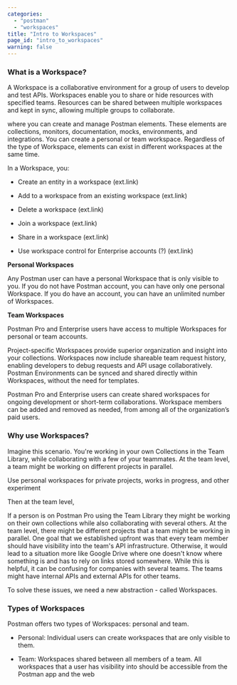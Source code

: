 ```yaml
---
categories:
  - "postman"
  - "workspaces"
title: "Intro to Workspaces"
page_id: "intro_to_workspaces"
warning: false
---
```


### What is a Workspace?

A Workspace is a collaborative environment for a group of users to develop and test APIs. Workspaces enable you to share or hide resources with specified teams. Resources can be shared between multiple workspaces and kept in sync, allowing multiple groups to collaborate.




where you can create and manage Postman elements. These elements are collections, monitors, documentation, mocks, environments, and integrations. You can create a personal or team workspace. Regardless of the type of Workspace, elements can exist in different workspaces at the same time. 

In a Workspace, you:

* Create an entity in a workspace (ext.link)

* Add to a workspace from an existing workspace (ext.link)

* Delete a workspace (ext.link)

* Join a workspace (ext.link)

* Share in a workspace (ext.link)

* Use workspace control for Enterprise accounts (?) (ext.link)



**Personal Workspaces**

Any Postman user can have a personal Workspace that is only visible to you. If you do not have Postman account, you can have only one personal Workspace. If you do have an account, you can have an unlimited number of Workspaces.


**Team Workspaces**

Postman Pro and Enterprise users have access to multiple Workspaces for personal or team accounts.

Project-specific Workspaces provide superior organization and insight into your collections.
Workspaces now include shareable team request history, enabling developers to debug requests and API usage collaboratively.
Postman Environments can be synced and shared directly within Workspaces, without the need for templates.

Postman Pro and Enterprise users can create shared workspaces for ongoing development or short-term collaborations. Workspace members can be added and removed as needed, from among all of the organization’s paid users.


### Why use Workspaces?

Imagine this scenario. You're working in your own Collections in the Team Library, while collaborating with a few of your teammates. At the team level, a team might be working on different projects in parallel. 

Use personal workspaces for private projects, works in progress, and other experiment

Then at the team level, 

If a person is on Postman Pro using the Team Library they might be working on their own collections while also collaborating with several others. At the team level, there might be different projects that a team might be working in parallel. One goal that we established upfront was that every team member should have visibility into the team's API infrastructure. Otherwise, it would lead to a situation more like Google Drive where one doesn't know where something is and has to rely on links stored somewhere. While this is helpful, it can be confusing for companies with several teams. The teams might have internal APIs and external APIs for other teams.


To solve these issues, we need a new abstraction - called Workspaces.
 
### Types of Workspaces

Postman offers two types of Workspaces: personal and team. 

* Personal: Individual users can create workspaces that are only visible to them.

* Team: Workspaces shared between all members of a team. All workspaces that a user has visibility into should be accessible from the Postman app and the web
